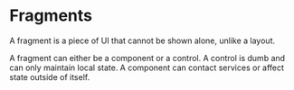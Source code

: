 # Fragments

A fragment is a piece of UI that cannot be shown alone, unlike a layout.

A fragment can either be a component or a control. A control is dumb and can only maintain local state. A component can contact services or affect state outside of itself.
